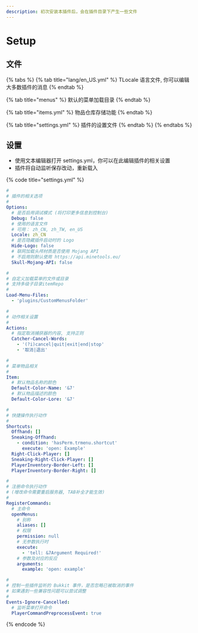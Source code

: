 ```yaml
---
description: 初次安装本插件后，会在插件目录下产生一些文件
---
```


# Setup

## 文件

{% tabs %}
{% tab title="lang/en\_US.yml" %}
TLocale 语言文件, 你可以编辑大多数插件的消息
{% endtab %}

{% tab title="menus" %}
默认的菜单加载目录
{% endtab %}

{% tab title="items.yml" %}
物品仓库存储功能
{% endtab %}

{% tab title="settings.yml" %}
插件的设置文件
{% endtab %}
{% endtabs %}

## 设置

* 使用文本编辑器打开 settings.yml，你可以在此编辑插件的相关设置
* 插件将自动监听保存改动，重新载入

{% code title="settings.yml" %}
```yaml
#
# 插件的相关选项
#
Options:
  # 是否启用调试模式 (将打印更多信息到控制台)
  Debug: false
  # 使用的语言文件
  # 可用： zh_CN, zh_TW, en_US
  Locale: zh_CN
  # 是否隐藏插件启动时的 Logo
  Hide-Logo: false
  # 联网加载头颅材质是否使用 Mojang API
  # 不启用则默认使用 https://api.minetools.eu/
  Skull-Mojang-API: false

#
# 自定义加载菜单的文件或目录
# 支持多级子目录itemRepo
#
Load-Menu-Files:
  - 'plugins/CustomMenusFolder'

#
# 动作相关设置
#
Actions:
  # 指定取消捕获器的内容, 支持正则
  Catcher-Cancel-Words:
    - '(?i)cancel|quit|exit|end|stop'
    - '取消|退出'

#
# 菜单物品相关
#
Item:
  # 默认物品名称的颜色
  Default-Color-Name: '&7'
  # 默认物品描述的颜色
  Default-Color-Lore: '&7'

#
# 快捷操作执行动作
#
Shortcuts:
  Offhand: []
  Sneaking-Offhand:
    - condition: 'hasPerm.trmenu.shortcut'
      execute: 'open: Example'
  Right-Click-Player: []
  Sneaking-Right-Click-Player: []
  PlayerInventory-Border-Left: []
  PlayerInventory-Border-Right: []

#
# 注册命令执行动作
# (增改命令需要重启服务器, TAB补全才能生效)
#
RegisterCommands:
  # 主命令
  openMenus:
    # 别称
    aliases: []
    # 权限
    permission: null
    # 无参数执行时
    execute:
      - 'tell: &7Argument Required!'
    # 参数及对应的反应
    arguments:
      example: 'open: example'

#
# 控制一些插件监听的 Bukkit 事件，是否忽略已被取消的事件
# 如果遇到一些兼容性问题可以尝试调整
#
Events-Ignore-Cancelled:
  # 监听菜单打开命令
  PlayerCommandPreprocessEvent: true

```
{% endcode %}

